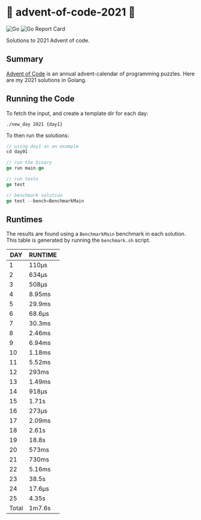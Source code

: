 # 🎄 advent-of-code-2021 🎄

![Go](https://github.com/jcockbain/advent-of-code-2021/workflows/Go/badge.svg)
![Go Report Card](https://goreportcard.com/badge/github.com/jcockbain/advent-of-code-2021)

Solutions to 2021 Advent of code. 

## Summary 

[Advent of Code](https://adventofcode.com/) is an annual advent-calendar of programming puzzles. Here are my 2021 solutions in Golang. 

## Running the Code

To fetch the input, and create a template dir for each day: 

```shell
./new_day 2021 {day1}
```

To then run the solutions: 

```go
// using day1 as an example
cd day01

// run the binary
go run main.go

// run tests
go test

// benchmark solution
go test --bench=BenchmarkMain

```

## Runtimes

The results are found using a `BenchmarkMain` benchmark in each solution. This table is generated by running the `benchmark.sh` script.

|  DAY  | RUNTIME |
|-------|---------|
|     1 | 110µs   |
|     2 | 634µs   |
|     3 | 508µs   |
|     4 | 8.95ms  |
|     5 | 29.9ms  |
|     6 | 68.6µs  |
|     7 | 30.3ms  |
|     8 | 2.46ms  |
|     9 | 6.94ms  |
|    10 | 1.18ms  |
|    11 | 5.52ms  |
|    12 | 293ms   |
|    13 | 1.49ms  |
|    14 | 918µs   |
|    15 | 1.71s   |
|    16 | 273µs   |
|    17 | 2.09ms  |
|    18 | 2.61s   |
|    19 | 18.8s   |
|    20 | 573ms   |
|    21 | 730ms   |
|    22 | 5.16ms  |
|    23 | 38.5s   |
|    24 | 17.6µs  |
|    25 | 4.35s   |
| Total | 1m7.6s  |
